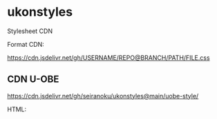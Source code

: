 # ukonstyles

Stylesheet CDN 

Format CDN:

https://cdn.jsdelivr.net/gh/USERNAME/REPO@BRANCH/PATH/FILE.css

CDN U-OBE 
-------------------------------------------------

https://cdn.jsdelivr.net/gh/seiranoku/ukonstyles@main/uobe-style/

HTML:
<link rel="stylesheet" href="https://cdn.jsdelivr.net/gh/seiranoku/ukonstyles@main/uobe-style/themes/viva-light/theme.css">
<link rel="stylesheet" href="https://cdn.jsdelivr.net/gh/seiranoku/ukonstyles@main/uobe-style/custom-styles.css">
<link rel="stylesheet" href="https://cdn.jsdelivr.net/gh/seiranoku/ukonstyles@main/uobe-style/ukonstyles.css">
<link rel="stylesheet" href="https://cdn.jsdelivr.net/gh/seiranoku/ukonstyles@main/uobe-style/main.css">
